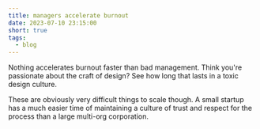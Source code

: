 ```yaml
---
title: managers accelerate burnout
date: 2023-07-10 23:15:00
short: true
tags:
  - blog
---
```


Nothing accelerates burnout faster than bad management. Think you're passionate about the craft of design? See how long that lasts in a toxic design culture.

These are obviously very difficult things to scale though. A small startup has a much easier time of maintaining a culture of trust and respect for the process than a large multi-org corporation.
